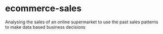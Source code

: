 # ecommerce-sales
Analysing the sales of an online supermarket to use the past sales patterns to make data based business decisions
